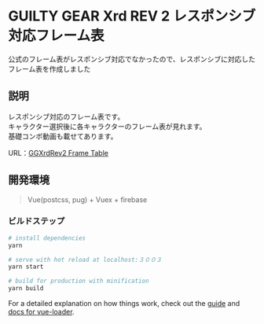# GUILTY GEAR Xrd REV 2 レスポンシブ対応フレーム表
公式のフレーム表がレスポンシブ対応でなかったので、レスポンシブに対応したフレーム表を作成しました

## 説明  
レスポンシブ対応のフレーム表です。  
キャラクター選択後に各キャラクターのフレーム表が見れます。  
基礎コンボ動画も載せてあります。

URL：[GGXrdRev2 Frame Table](https://ggxrdrev2-frametable.firebaseapp.com/)

## 開発環境
> Vue(postcss, pug) + Vuex + firebase

### ビルドステップ
``` bash
# install dependencies
yarn

# serve with hot reload at localhost:３００３
yarn start

# build for production with minification
yarn build
```

For a detailed explanation on how things work, check out the [guide](http://vuejs-templates.github.io/webpack/) and [docs for vue-loader](http://vuejs.github.io/vue-loader).
